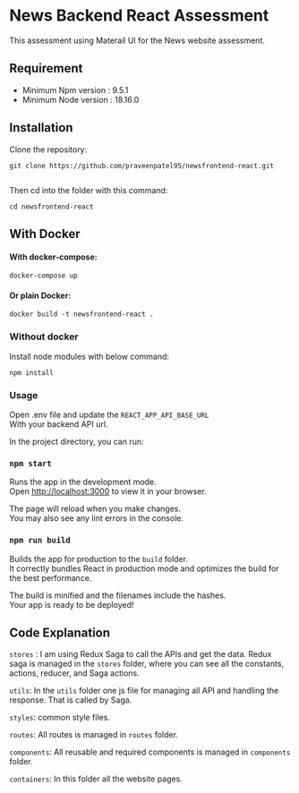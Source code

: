 # News Backend React Assessment
 This assessment using Materail UI for the News website assessment.

## Requirement
- Minimum Npm version : 9.5.1
- Minimum Node version : 18.16.0

## Installation

Clone the repository:

```
git clone https://github.com/praveenpatel95/newsfrontend-react.git


```

Then cd into the folder with this command:
```
cd newsfrontend-react
```
## With Docker
#### With docker-compose: ####

`docker-compose up`

#### Or plain Docker:

```
docker build -t newsfrontend-react .
```
### Without docker  
Install node modules with below command:
```
npm install
```


### Usage
Open .env file and update the `REACT_APP_API_BASE_URL`
<br> With your backend API url.

In the project directory, you can run:

### `npm start`

Runs the app in the development mode.\
Open [http://localhost:3000](http://localhost:3000) to view it in your browser.

The page will reload when you make changes.\
You may also see any lint errors in the console.

### `npm run build`

Builds the app for production to the `build` folder.\
It correctly bundles React in production mode and optimizes the build for the best performance.

The build is minified and the filenames include the hashes.\
Your app is ready to be deployed!

## Code Explanation
`stores` : I am using Redux Saga to call the APIs and get the data.
Redux saga is managed in the `stores` folder, where you can see all the constants, actions, reducer, and Saga actions.

`utils`: In the `utils` folder one js file for managing all API  and handling the response. That is called by Saga.

`styles`: common style files.

`routes`: All routes is managed in `routes` folder.

`components`: All reusable and required components is managed in `components` folder.

`containers`: In this folder all the website pages.


